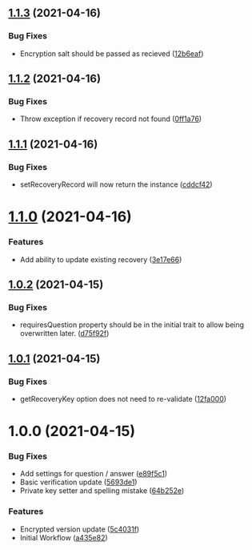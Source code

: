 ## [1.1.3](https://github.com/customd/user-security-recovery/compare/v1.1.2...v1.1.3) (2021-04-16)


### Bug Fixes

* Encryption salt should be passed as recieved ([12b6eaf](https://github.com/customd/user-security-recovery/commit/12b6eaf618505b7584d06dc0b47b9657639f4291))

## [1.1.2](https://github.com/customd/user-security-recovery/compare/v1.1.1...v1.1.2) (2021-04-16)


### Bug Fixes

* Throw exception if recovery record not found ([0ff1a76](https://github.com/customd/user-security-recovery/commit/0ff1a76c2430fcc2009585e2fa6dc2c1723dc3f2))

## [1.1.1](https://github.com/customd/user-security-recovery/compare/v1.1.0...v1.1.1) (2021-04-16)


### Bug Fixes

* setRecoveryRecord will now return the instance ([cddcf42](https://github.com/customd/user-security-recovery/commit/cddcf42bed4c05e1c89682822697aa34ff721797))

# [1.1.0](https://github.com/customd/user-security-recovery/compare/v1.0.2...v1.1.0) (2021-04-16)


### Features

* Add ability to update existing recovery ([3e17e66](https://github.com/customd/user-security-recovery/commit/3e17e66a7917a933c35d265b02fec47218cad6c8))

## [1.0.2](https://github.com/customd/user-security-recovery/compare/v1.0.1...v1.0.2) (2021-04-15)


### Bug Fixes

* requiresQuestion property should be in the initial trait to allow being overwritten later. ([d75f92f](https://github.com/customd/user-security-recovery/commit/d75f92f27c7a38cf40bc6aed21d29847e2db51b2))

## [1.0.1](https://github.com/customd/user-security-recovery/compare/v1.0.0...v1.0.1) (2021-04-15)


### Bug Fixes

* getRecoveryKey option does not need to re-validate ([12fa000](https://github.com/customd/user-security-recovery/commit/12fa0006137e1fa9f1e7f0fd83523c391a95dd81))

# 1.0.0 (2021-04-15)


### Bug Fixes

* Add settings for question / answer ([e89f5c1](https://github.com/customd/user-security-recovery/commit/e89f5c1ad22926cdfae0040ecbffd380d0ddda80))
* Basic verification update ([5693de1](https://github.com/customd/user-security-recovery/commit/5693de11efba7b371049cb638a3d789152d1dd6e))
* Private key setter and spelling mistake ([64b252e](https://github.com/customd/user-security-recovery/commit/64b252e1eda75c19fec210455deace29541b8a2c))


### Features

* Encrypted version update ([5c4031f](https://github.com/customd/user-security-recovery/commit/5c4031fefff1e76df98b0768cf13967a543026dc))
* Initial Workflow ([a435e82](https://github.com/customd/user-security-recovery/commit/a435e82b0cd61c43517ae0291ef11db39244475a))
